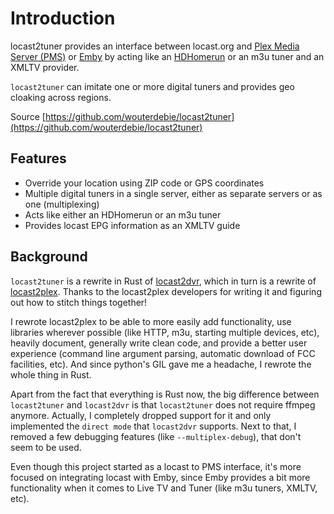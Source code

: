 # Introduction

locast2tuner provides an interface between locast.org and [Plex Media Server (PMS)](https://plex.tv) or [Emby](https://emby.media) by acting like an [HDHomerun](https://www.silicondust.com/) or an m3u tuner and an XMLTV provider.

`locast2tuner` can imitate one or more digital tuners and provides geo cloaking across regions.

Source [https://github.com/wouterdebie/locast2tuner](https://github.com/wouterdebie/locast2tuner)

## Features
- Override your location using ZIP code or GPS coordinates
- Multiple digital tuners in a single server, either as separate servers or as one (multiplexing)
- Acts like either an HDHomerun or an m3u tuner
- Provides locast EPG information as an XMLTV guide

## Background
`locast2tuner` is a rewrite in Rust of [locast2dvr](https://github.com/wouterdebie/locast2dvr), which in turn is a rewrite of [locast2plex](https://github.com/tgorgdotcom/locast2plex). Thanks to the locast2plex developers for writing it and figuring out how to stitch things together!

I rewrote locast2plex to be able to more easily add functionality, use libraries wherever possible (like HTTP, m3u, starting multiple devices, etc), heavily document, generally write clean code, and provide a better user experience (command line argument parsing, automatic download of FCC facilities, etc). And since python's GIL gave me a headache, I rewrote the whole thing in Rust.

Apart from the fact that everything is Rust now, the big difference between `locast2tuner` and `locast2dvr` is that `locast2tuner` does not require ffmpeg anymore. Actually, I completely dropped support for it and only implemented the `direct mode` that `locast2dvr` supports. Next to that, I removed a few debugging features (like `--multiplex-debug`), that don't seem to be used.

Even though this project started as a locast to PMS interface, it's more focused on integrating locast with Emby, since Emby provides a bit more functionality when it comes to Live TV and Tuner (like m3u tuners, XMLTV, etc).
